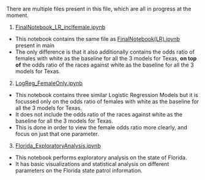 There are multiple files present in this file, which are all in progress at the moment. 
1. [FinalNotebook_LR_inclfemale.ipynb](FinalNotebook_LR_inclfemale.ipynb) 
  - This notebook contains the same file as [FinalNotebook(LR).ipynb](trafficStopProject/FinalNotebook(LR).ipynb) present in main
  - The only difference is that it also additionally contains the odds ratio of females with white as the baseline for all the 3 models for Texas, **on top of** the odds ratio of the races against white as the baseline for all the 3 models for Texas.
2. [LogReg_FemaleOnly.ipynb](LogReg_FemaleOnly.ipynb) 
  - This notebook contains three similar Logistic Regression Models but it is focussed only on the odds ratio of females with white as the baseline for all the 3 models for Texas. 
  - It does not include the odds ratio of the races against white as the baseline for all the 3 models for Texas.
  - This is done in order to view the female odds ratio more clearly, and focus on just that one parameter.
3. [Florida_ExploratoryAnalysis.ipynb](Florida_ExploratoryAnalysis.ipynb)
  - This notebook performs exploratory analysis on the state of Florida.
  - It has basic visualizations and statistical analysis on different parameters on the Florida state patrol information.
 

